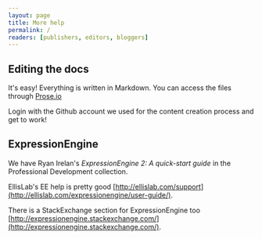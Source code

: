```yaml
---
layout: page
title: More help
permalink: /
readers: [publishers, editors, bloggers]
---
```


## Editing the docs

It's easy! Everything is written in Markdown. You can access the files through [Prose.io](http://prose.io)

Login with the Github account we used for the content creation process and get to work!

## ExpressionEngine

We have Ryan Irelan's *ExpressionEngine 2: A quick-start guide* in the Professional Development collection.

EllisLab's EE help is pretty good [http://ellislab.com/support](http://ellislab.com/expressionengine/user-guide/).


There is a StackExchange section for ExpressionEngine too [http://expressionengine.stackexchange.com/](http://expressionengine.stackexchange.com/).